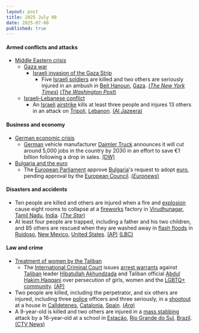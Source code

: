 ```yaml
---
layout: post
title: 2025 July 08
date: 2025-07-08
published: true
---
```



#### Armed conflicts and attacks

* [Middle Eastern crisis](https://en.wikipedia.org/wiki/Middle_Eastern_crisis_%282023-present%29 "Middle Eastern crisis (2023-present)")
  * [Gaza war](https://en.wikipedia.org/wiki/Gaza_war "Gaza war")
    * [Israeli invasion of the Gaza Strip](https://en.wikipedia.org/wiki/Israeli_invasion_of_the_Gaza_Strip "Israeli invasion of the Gaza Strip")
      * Five [Israeli soldiers](https://en.wikipedia.org/wiki/Israeli_Ground_Forces "Israeli Ground Forces") are killed and two others are seriously injured in an ambush in [Beit Hanoun](https://en.wikipedia.org/wiki/Beit_Hanoun "Beit Hanoun"), [Gaza](https://en.wikipedia.org/wiki/Gaza_Strip "Gaza Strip"). [(*The New York Times*)](https://www.nytimes.com/2025/07/08/world/middleeast/israel-gaza-soldiers-killed.html) [(*The Washington Post*)](https://www.washingtonpost.com/world/2025/07/08/israel-gaza-hamas-palestinians-war-news-07-08-2025/1182b364-5bbb-11f0-a293-d4cc0ca28e5a_story.html)
  * [Israeli–Lebanese conflict](https://en.wikipedia.org/wiki/Israeli%E2%80%93Lebanese_conflict "Israeli–Lebanese conflict")
    * An [Israeli](https://en.wikipedia.org/wiki/Israel_Defense_Forces "Israel Defense Forces") [airstrike](https://en.wikipedia.org/wiki/Airstrike "Airstrike") kills at least three people and injures 13 others in an attack on [Tripoli](https://en.wikipedia.org/wiki/Tripoli%2C_Lebanon "Tripoli, Lebanon"), [Lebanon](https://en.wikipedia.org/wiki/Lebanon "Lebanon"). [(Al Jazeera)](https://www.aljazeera.com/news/2025/7/8/israeli-strike-kills-at-least-three-people-in-northern-lebanon)

#### Business and economy

* [German economic crisis](https://en.wikipedia.org/wiki/German_economic_crisis_%282022%E2%80%93present%29 "German economic crisis (2022–present)")
  * [German](https://en.wikipedia.org/wiki/Germany "Germany") vehicle manufacturer [Daimler Truck](https://en.wikipedia.org/wiki/Daimler_Truck "Daimler Truck") announces it will cut around 5,000 jobs in the country by 2030 in an effort to save €1 billion following a drop in sales. [(DW)](https://www.dw.com/en/daimler-truck-to-cut-5000-jobs-in-germany-by-2030/a-73200970)
* [Bulgaria and the euro](https://en.wikipedia.org/wiki/Bulgaria_and_the_euro "Bulgaria and the euro")
  * The [European Parliament](https://en.wikipedia.org/wiki/European_Parliament "European Parliament") approve [Bulgaria](https://en.wikipedia.org/wiki/Bulgaria "Bulgaria")'s request to adopt [euro](https://en.wikipedia.org/wiki/Euro "Euro"), pending approval by the [European Council](https://en.wikipedia.org/wiki/European_Council "European Council"). [(*Euronews*)](https://www.euronews.com/2025/07/08/european-parliament-approves-bulgarias-adoption-of-the-euro)

#### Disasters and accidents

* Ten people are killed and others are injured when a fire and [explosion](https://en.wikipedia.org/wiki/Explosion "Explosion") cause eight rooms to collapse at a [fireworks](https://en.wikipedia.org/wiki/Fireworks "Fireworks") factory in [Virudhunagar](https://en.wikipedia.org/wiki/Virudhunagar "Virudhunagar"), [Tamil Nadu](https://en.wikipedia.org/wiki/Tamil_Nadu "Tamil Nadu"), [India](https://en.wikipedia.org/wiki/India "India"). [(*The Star*)](https://www.thestar.com.my/news/nation/2025/07/08/fireworks-factory-blast-kills-10-in-tamil-nadu)
* At least four people are trapped, including a father and his two children, and 85 others are rescued when they are washed away in [flash floods](https://en.wikipedia.org/wiki/Flash_flood "Flash flood") in [Ruidoso](https://en.wikipedia.org/wiki/Ruidoso%2C_New_Mexico "Ruidoso, New Mexico"), [New Mexico](https://en.wikipedia.org/wiki/New_Mexico "New Mexico"), [United States](https://en.wikipedia.org/wiki/United_States "United States"). [(AP)](https://apnews.com/article/flash-floods-new-mexico-mountain-village-189b28910c458a3fdfe7114322c51188) [(LBC)](https://www.lbc.co.uk/world-news/father-and-two-children-washed-away-in-new-mexico-flash-floods/)

#### Law and crime

* [Treatment of women by the Taliban](https://en.wikipedia.org/wiki/Treatment_of_women_by_the_Taliban "Treatment of women by the Taliban")
  * The [International Criminal Court](https://en.wikipedia.org/wiki/International_Criminal_Court "International Criminal Court") issues [arrest warrants](https://en.wikipedia.org/wiki/Arrest_warrant "Arrest warrant") against [Taliban](https://en.wikipedia.org/wiki/Taliban "Taliban") leader [Hibatullah Akhundzada](https://en.wikipedia.org/wiki/Hibatullah_Akhundzada "Hibatullah Akhundzada") and Taliban official [Abdul Hakim Haqqani](https://en.wikipedia.org/wiki/Abdul_Hakim_Haqqani "Abdul Hakim Haqqani") over persecution of girls, women and the [LGBTQ+ community](https://en.wikipedia.org/wiki/LGBTQ%2B_community "LGBTQ+ community"). [(AP)](https://apnews.com/article/icc-tribunal-arrests-taliban-women-36e471179d6059ab1c9ae6699e5082c0)
* Two people are killed, including the perpetrator, and six others are injured, including three [police](https://en.wikipedia.org/wiki/Mossos_d%27Esquadra "Mossos d'Esquadra") officers and three seriously, in a [shootout](https://en.wikipedia.org/wiki/Shootout "Shootout") at a house in [Calldetenes](https://en.wikipedia.org/wiki/Calldetenes "Calldetenes"), [Catalonia](https://en.wikipedia.org/wiki/Catalonia "Catalonia"), [Spain](https://en.wikipedia.org/wiki/Spain "Spain"). [(*Ara*)](https://www.ara.cat/societat/successos/dues-persones-mortes-cinc-mossos-ferits-tiroteig-calldetenes_1_5436487.html)
* A 9-year-old is killed and two others are injured in a [mass stabbing](https://en.wikipedia.org/wiki/Mass_stabbing "Mass stabbing") attack by a 16-year-old at a school in [Estação](https://en.wikipedia.org/wiki/Esta%C3%A7%C3%A3o "Estação"), [Rio Grande do Sul](https://en.wikipedia.org/wiki/Rio_Grande_do_Sul "Rio Grande do Sul"), [Brazil](https://en.wikipedia.org/wiki/Brazil "Brazil"). [(CTV News)](https://www.ctvnews.ca/world/article/a-teenager-attacks-children-in-a-school-in-brazil-killing-a-9-year-old/)
